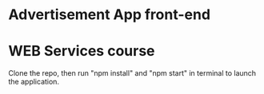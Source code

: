 # Advertisement App front-end

# WEB Services course

Clone the repo, then run "npm install" and "npm start" in terminal to launch the application.
